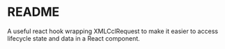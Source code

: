 # README

A useful react hook wrapping XMLCclRequest to make it easier to access lifecycle state and data in a React component.
